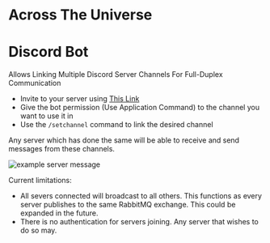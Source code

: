 # Across The Universe
# Discord Bot

Allows Linking Multiple Discord Server Channels For Full-Duplex Communication

* Invite to your server using [This Link](https://discord.com/oauth2/authorize?client_id=1400556907864784926)
* Give the bot permission (Use Application Command) to the channel you want to use it in
* Use the `/setchannel` command to link the desired channel

Any server which has done the same will be able to receive and send messages from these channels.

![example server message](https://spawningpool.net/images/atu_example.PNG)

Current limitations:
* All severs connected will broadcast to all others. This functions as every server publishes to the same RabbitMQ exchange. This could be expanded in the future.
* There is no authentication for servers joining. Any server that wishes to do so may.
